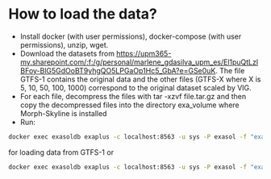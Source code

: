 # How to load the data?

- Install docker (with user permissions), docker-compose (with user permissions), unzip, wget.
- Download the datasets from https://upm365-my.sharepoint.com/:f:/g/personal/marlene_gdasilva_upm_es/El1puQtLzlBFoy-BlG5GdOoBT9yhgQO5LPGaOp1Hc5_GbA?e=GSe0uK. The file GTFS-1 contains the original data and the other files (GTFS-X where X is 5, 10, 50, 100, 1000) correspond to the original dataset scaled by VIG.
- For each file, decompress the files with tar -xzvf file.tar.gz and then copy the decompressed files into the directory exa_volume where Morph-Skyline is installed
- Run: 
```bash 
docker exec exasoldb exaplus -c localhost:8563 -u sys -P exasol -f "exa exasol/docker-db/script.sql" 
```
for loading data from GTFS-1 or 
```bash 
docker exec exasoldb exaplus -c localhost:8563 -u sys -P exasol -f "exa exasol/docker-db/script-scale.sql" for loading data scaled by VIG.
```